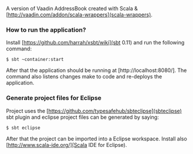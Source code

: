 A version of Vaadin AddressBook created with Scala & [http://vaadin.com/addon/scala-wrappers](scala-wrappers).

### How to run the application?

Install [https://github.com/harrah/xsbt/wiki](sbt 0.11) and run the following command:

    $ sbt ~container:start

After that the application should be running at [http://localhost:8080/]. The command also listens changes make to code and re-deploys the application.

### Generate project files for Eclipse

Project uses the [https://github.com/typesafehub/sbteclipse](sbteclipse) sbt plugin and eclipse project files can be generated by saying:

    $ sbt eclipse

After that the project can be imported into a Eclipse workspace. Install also [http://www.scala-ide.org/](Scala IDE for Eclipse).